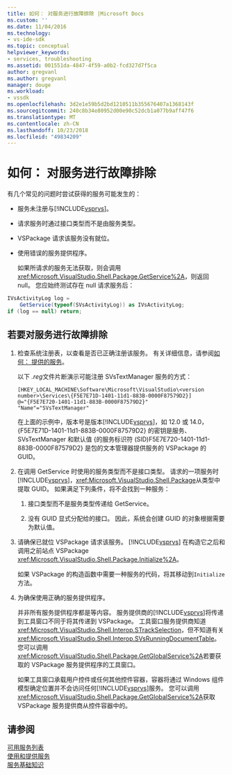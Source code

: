 ```yaml
---
title: 如何： 对服务进行故障排除 |Microsoft Docs
ms.custom: ''
ms.date: 11/04/2016
ms.technology:
- vs-ide-sdk
ms.topic: conceptual
helpviewer_keywords:
- services, troubleshooting
ms.assetid: 001551da-4847-4f59-a0b2-fcd327d7f5ca
author: gregvanl
ms.author: gregvanl
manager: douge
ms.workload:
- vssdk
ms.openlocfilehash: 3d2e1e59b5d2bd1210511b355676407a1368143f
ms.sourcegitcommit: 240c8b34e80952d00e90c52dcb1a077b9aff47f6
ms.translationtype: MT
ms.contentlocale: zh-CN
ms.lasthandoff: 10/23/2018
ms.locfileid: "49834209"
---
```

# <a name="how-to-troubleshoot-services"></a>如何： 对服务进行故障排除
有几个常见的问题时尝试获得的服务可能发生的：  
  
- 服务未注册与[!INCLUDE[vsprvs](../code-quality/includes/vsprvs_md.md)]。  
  
- 请求服务时通过接口类型而不是由服务类型。  
  
- VSPackage 请求该服务没有就位。  
  
- 使用错误的服务提供程序。  
  
  如果所请求的服务无法获取，则会调用<xref:Microsoft.VisualStudio.Shell.Package.GetService%2A>，则返回 null。 您应始终测试存在 null 请求服务后：  
  
```csharp  
IVsActivityLog log =   
    GetService(typeof(SVsActivityLog)) as IVsActivityLog;  
if (log == null) return;  
```  
  
## <a name="to-troubleshoot-a-service"></a>若要对服务进行故障排除  
  
1. 检查系统注册表，以查看是否已正确注册该服务。 有关详细信息，请参阅[如何： 提供的服务](../extensibility/how-to-provide-a-service.md)。  
  
    以下 *.reg*文件片断演示可能注册 SVsTextManager 服务的方式：  
  
   ```  
   [HKEY_LOCAL_MACHINE\Software\Microsoft\VisualStudio\<version number>\Services\{F5E7E71D-1401-11d1-883B-0000F87579D2}]  
   @="{F5E7E720-1401-11d1-883B-0000F87579D2}"  
   "Name"="SVsTextManager"  
   ```  
  
    在上面的示例中，版本号是版本[!INCLUDE[vsprvs](../code-quality/includes/vsprvs_md.md)]，如 12.0 或 14.0，{F5E7E71D-1401-11d1-883B-0000F87579D2} 的密钥是服务、 SVsTextManager 和默认值 {的服务标识符 (SID)F5E7E720-1401-11d1-883B-0000F87579D2} 是包的文本管理器提供服务的 VSPackage 的 GUID。  
  
2. 在调用 GetService 时使用的服务类型而不是接口类型。 请求的一项服务时[!INCLUDE[vsprvs](../code-quality/includes/vsprvs_md.md)]，<xref:Microsoft.VisualStudio.Shell.Package>从类型中提取 GUID。 如果满足下列条件，将不会找到一种服务：  
  
   1.  接口类型而不是服务类型传递给 GetService。  
  
   2.  没有 GUID 显式分配给的接口。 因此，系统会创建 GUID 的对象根据需要为默认值。  
  
3. 请确保已就位 VSPackage 请求该服务。 [!INCLUDE[vsprvs](../code-quality/includes/vsprvs_md.md)] 在构造它之后和调用之前站点 VSPackage <xref:Microsoft.VisualStudio.Shell.Package.Initialize%2A>。  
  
    如果 VSPackage 的构造函数中需要一种服务的代码，将其移动到`Initialize`方法。  
  
4. 为确保使用正确的服务提供程序。  
  
    并非所有服务提供程序都是等内容。 服务提供商的[!INCLUDE[vsprvs](../code-quality/includes/vsprvs_md.md)]将传递到工具窗口不同于将其传递到 VSPackage。 工具窗口服务提供商知道<xref:Microsoft.VisualStudio.Shell.Interop.STrackSelection>，但不知道有关<xref:Microsoft.VisualStudio.Shell.Interop.SVsRunningDocumentTable>。 您可以调用<xref:Microsoft.VisualStudio.Shell.Package.GetGlobalService%2A>若要获取的 VSPackage 服务提供程序的工具窗口。  
  
    如果工具窗口承载用户控件或任何其他控件容器，容器将通过 Windows 组件模型确定位置并不会访问任何[!INCLUDE[vsprvs](../code-quality/includes/vsprvs_md.md)]服务。 您可以调用<xref:Microsoft.VisualStudio.Shell.Package.GetGlobalService%2A>获取 VSPackage 服务提供商从控件容器中的。  
  
## <a name="see-also"></a>请参阅  
 [可用服务列表](../extensibility/internals/list-of-available-services.md)   
 [使用和提供服务](../extensibility/using-and-providing-services.md)   
 [服务基础知识](../extensibility/internals/service-essentials.md)